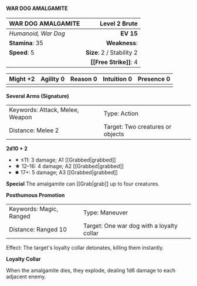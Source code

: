 #### WAR DOG AMALGAMITE

| WAR DOG AMALGAMITE  |         **Level 2 Brute** |
| :------------------ | ------------------------: |
| *Humanoid, War Dog* |                 **EV 15** |
| **Stamina**: 35     |             **Weakness**: |
| **Speed**: 5        | **Size**: 2 / Stability 2 |
|                     |    **[[Free Strike]]**: 4 |

| **Might** +2 | **Agility** 0 | **Reason** 0 | **Intuition** 0 | **Presence** 0 |
| ------------ | ------------- | ------------ | --------------- | -------------- |
|              |               |              |                 |                |

**Several Arms (Signature)**

|                                 |                                  |
| :------------------------------ | :------------------------------- |
| Keywords: Attack, Melee, Weapon | Type: Action                     |
| Distance: Melee 2               | Target: Two creatures or objects |

**2d10 + 2**

- ✦ ≤11: 3 damage; A1 [[Grabbed|grabbed]]
- ★ 12–16: 4 damage; A2 [[Grabbed|grabbed]]
- ✸ 17+: 5 damage; A3 [[Grabbed|grabbed]]

**Special**
The amalgamite can [[Grab|grab]] up to four creatures.

**Posthumous Promotion**

|                         |                                           |
| :---------------------- | :---------------------------------------- |
| Keywords: Magic, Ranged | Type: Maneuver                            |
| Distance: Ranged 10     | Target: One war dog with a loyalty collar |

Effect: The target's loyalty collar detonates, killing them instantly.

**Loyalty Collar**

When the amalgamite dies, they explode, dealing 1d6 damage to each adjacent enemy.

